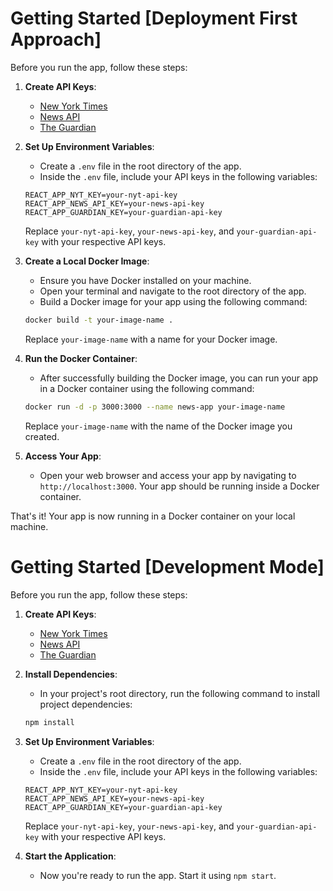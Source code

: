 # Getting Started [Deployment First Approach]

Before you run the app, follow these steps:

1. **Create API Keys**:
    - [New York Times](https://developer.nytimes.com/)
    - [News API](https://newsapi.org/docs)
    - [The Guardian](https://open-platform.theguardian.com/access/)

2. **Set Up Environment Variables**:
   - Create a `.env` file in the root directory of the app.
   - Inside the `.env` file, include your API keys in the following variables:

    ```plaintext
    REACT_APP_NYT_KEY=your-nyt-api-key
    REACT_APP_NEWS_API_KEY=your-news-api-key
    REACT_APP_GUARDIAN_KEY=your-guardian-api-key
    ```
   
   Replace `your-nyt-api-key`, `your-news-api-key`, and `your-guardian-api-key` with your respective API keys.

3. **Create a Local Docker Image**:
   - Ensure you have Docker installed on your machine.
   - Open your terminal and navigate to the root directory of the app.
   - Build a Docker image for your app using the following command:

    ```bash
    docker build -t your-image-name .
    ```

    Replace `your-image-name` with a name for your Docker image.

4. **Run the Docker Container**:
   - After successfully building the Docker image, you can run your app in a Docker container using the following command:

    ```bash
    docker run -d -p 3000:3000 --name news-app your-image-name
    ```

    Replace `your-image-name` with the name of the Docker image you created.

5. **Access Your App**:
   - Open your web browser and access your app by navigating to `http://localhost:3000`. Your app should be running inside a Docker container.

That's it! Your app is now running in a Docker container on your local machine.


# Getting Started [Development Mode]

Before you run the app, follow these steps:

1. **Create API Keys**:
    - [New York Times](https://developer.nytimes.com/)
    - [News API](https://newsapi.org/docs)
    - [The Guardian](https://open-platform.theguardian.com/access/)

2. **Install Dependencies**:
   - In your project's root directory, run the following command to install project dependencies:

    ```bash
    npm install
    ```

3. **Set Up Environment Variables**:
   - Create a `.env` file in the root directory of the app.
   - Inside the `.env` file, include your API keys in the following variables:

    ```plaintext
    REACT_APP_NYT_KEY=your-nyt-api-key
    REACT_APP_NEWS_API_KEY=your-news-api-key
    REACT_APP_GUARDIAN_KEY=your-guardian-api-key
    ```
   
   Replace `your-nyt-api-key`, `your-news-api-key`, and `your-guardian-api-key` with your respective API keys.

4. **Start the Application**:
   - Now you're ready to run the app. Start it using `npm start`.
  
